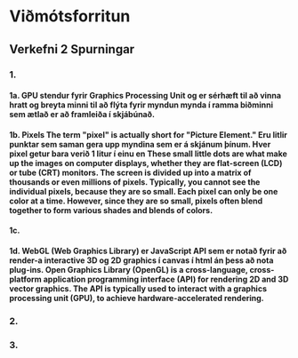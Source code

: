 # Viðmótsforritun

## Verkefni 2 Spurningar
### 1.
#### 1a. GPU stendur fyrir Graphics Processing Unit og er sérhæft til að vinna hratt og breyta minni til að flýta fyrir myndun mynda í ramma biðminni sem ætlað er að framleiða í skjábúnað.
#### 1b. Pixels The term "pixel" is actually short for "Picture Element." Eru litlir punktar sem saman gera upp myndina sem er á skjánum þínum. Hver pixel getur bara verið 1 litur í einu en These small little dots are what make up the images on computer displays, whether they are flat-screen (LCD) or tube (CRT) monitors. The screen is divided up into a matrix of thousands or even millions of pixels. Typically, you cannot see the individual pixels, because they are so small. Each pixel can only be one color at a time. However, since they are so small, pixels often blend together to form various shades and blends of colors.
#### 1c.
#### 1d. WebGL (Web Graphics Library) er JavaScript API sem er notað fyrir að render-a interactive 3D og 2D graphics í canvas í html án þess að nota plug-ins. Open Graphics Library (OpenGL) is a cross-language, cross-platform application programming interface (API) for rendering 2D and 3D vector graphics. The API is typically used to interact with a graphics processing unit (GPU), to achieve hardware-accelerated rendering.
### 2.
### 3.
